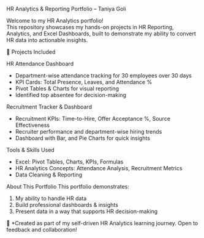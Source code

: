 HR Analytics & Reporting Portfolio – Taniya Goli

Welcome to my HR Analytics portfolio!  
This repository showcases my hands-on projects in HR Reporting, Analytics, and Excel Dashboards, built to demonstrate my ability to convert HR data into actionable insights.

📂 Projects Included

HR Attendance Dashboard
- Department-wise attendance tracking for 30 employees over 30 days
- KPI Cards: Total Presence, Leaves, and Attendance %
- Pivot Tables & Charts for visual reporting
- Identified top absentee for decision-making

Recruitment Tracker & Dashboard
- Recruitment KPIs: Time-to-Hire, Offer Acceptance %, Source Effectiveness
- Recruiter performance and department-wise hiring trends
- Dashboard with Bar, and Pie Charts for quick insights

Tools & Skills Used
- Excel: Pivot Tables, Charts, KPIs, Formulas  
- HR Analytics Concepts: Attendance Analysis, Recruitment Metrics  
- Data Cleaning & Reporting

About This Portfolio
This portfolio demonstrates:
1. My ability to handle HR data
2. Build professional dashboards & insights
3. Present data in a way that supports HR decision-making

💼 *Created as part of my self-driven HR Analytics learning journey. Open to feedback and collaboration!
